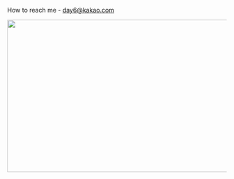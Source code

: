 How to reach me - day6@kakao.com


<a href="https://www.gitanimals.org/en_US?utm_medium=image&utm_source=BP2974&utm_content=line">
  <img
    src="https://render.gitanimals.org/lines/BP2974"
    width="1000"
    height="350"
  />
</a>
